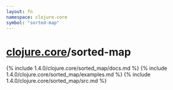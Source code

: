 ```yaml
---
layout: fn
namespace: clojure.core
symbol: "sorted-map"
---
```


# [clojure.core](../)/sorted-map

{% include 1.4.0/clojure.core/sorted_map/docs.md %}
{% include 1.4.0/clojure.core/sorted_map/examples.md %}
{% include 1.4.0/clojure.core/sorted_map/src.md %}

